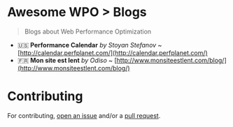 # Awesome WPO > Blogs

> Blogs about Web Performance Optimization

* :us: **Performance Calendar** _by Stoyan Stefanov_ ~ [http://calendar.perfplanet.com/](http://calendar.perfplanet.com/)
* :fr: **Mon site est lent** _by Odiso_ ~ [http://www.monsiteestlent.com/blog/](http://www.monsiteestlent.com/blog/)


# Contributing

For contributing, [open an issue](https://github.com/davidsonfellipe/awesome-wpo/issues) and/or a [pull request](https://github.com/davidsonfellipe/awesome-wpo/pulls).
